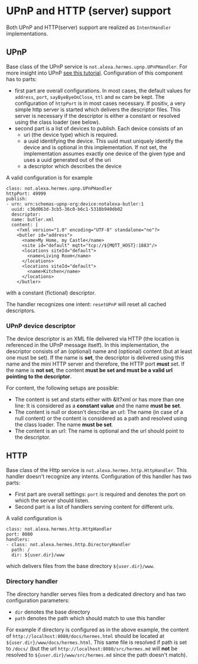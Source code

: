 # UPnP and HTTP (server) support

Both UPnP and HTTP(server) support are realized as ``IntentHandler`` implementations.

## UPnP

Base class of the UPnP service is ``not.alexa.hermes.upnp.UPnPHandler``. For more insight into UPnP [see this tutorial](http://upnp.org/resources/documents/UPnP_UDA_tutorial_July2014.pdf). Configuration of this component has to parts:

* first part are overall configurations. In most cases, the default values for ``address``, ``port``, ``sayByeByeOnClose``, ``ttl`` and ``mx`` cam be kept. The configuration of ``httpPort`` is in most cases necessary. If positiv, a very simple http server is started which delivers the descriptor files. This server is necessary if the descriptor is either a constant or resolved using the class loader (see below).
* second part is a list of devices to publish. Each device consists of an
  <ul><li>uri (the device type) which is required.
  <li>a uuid identifying the device. This uuid must uniquely identify the device and is optional in this implementation. If not set, the implementation assumes exactly one device of the given type and uses a uuid generated out of the uri
  <li>a descriptor which describes the device</ul>
  
A valid configuration is for example

```
class: not.alexa.hermes.upnp.UPnPHandler
httpPort: 49999
publish:
- urn: urn:schemas-upnp-org:device:notalexa-butler:1
  uuid: c36d063d-3cb5-36c0-b6c1-5318b940db02
  descriptor:
  name: butler.xml
  content: |
    <?xml version="1.0" encoding="UTF-8" standalone="no"?>
    <butler id="address">
      <name>My Home, my Castle</name>
      <site id="default" mqtt="tcp://${MQTT_HOST}:1883"/>
      <locations siteId="default">
        <name>Living Room</name>
      </locations>
      <locations siteId="default">
        <name>Kitchen</name>
      </locations>
    </butler>
```

with a constant (fictional) descriptor.

The handler recognizes one intent: ``resetUPnP`` will reset all cached descriptors.
  
### UPnP device descriptor

The device descriptor is an XML file delivered via HTTP (the location is referenced in the UPnP message itself). In this implementation, the descriptor consists of
an (optional) name and (optional) content (but at least one must be set). If the name is <b>set</b>, the descriptor is delivered using this name and the mini HTTP server
and therefore, the HTTP port <b>must</b> set. If the name is <b>not set</b>, the content <b>must be set and must be a valid url pointing to the descriptor</b>.

For content, the following setups are possible:

* The content is set and starts either with &lt?xml or has more than one line: It is considered as a <b>constant value</b> and the name <b>must be set</b>.
* The content is null or doesn't describe an url: The name (in case of a null content) or the content is considered as a path and resolved using the class loader. The name <b>must be set</b>.
* The content is an url: The name is optional and the url should point to the descriptor.

 
## HTTP

Base class of the Http service is ``not.alexa.hermes.http.HttpHandler``. This handler doesn't recognize any intents. Configuration of this handler has two parts:

* First part are overall settings: ``port`` is required and denotes the port on which the server should listen.
* Second part is a list of handlers serving content for different urls.

A valid configuration is

```
class: not.alexa.hermes.http.HttpHandler
port: 8080
handlers:
- class: not.alexa.hermes.http.DirectoryHandler
  path: /
  dir: ${user.dir}/www
```

which delivers files from the base directory ``${user.dir}/www``.

### Directory handler

The directory handler serves files from a dedicated directory and has two configuration parameters:

* ``dir`` denotes the base directory
* ``path`` denotes the path which should match to use this handler

For example if directory is configured as in the above example, the content of ``http://localhost:8080/docs/hermes.html`` should be located at ``${user.dir}/www/docs/hermes.html``. This same file is resolved if path is set to ``/docs/`` (but the url ``http://localhost:8080/src/hermes.md`` will <b>not</b> be resolved to ``${user.dir}/www/src/hermes.md`` since the path doesn't match).
